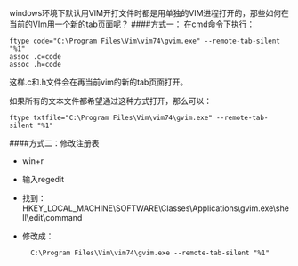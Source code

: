windows环境下默认用VIM开打文件时都是用单独的VIM进程打开的，那些如何在当前的VIm用一个新的tab页面呢？
####方式一：
在cmd命令下执行：  

    ftype code="C:\Program Files\Vim\vim74\gvim.exe" --remote-tab-silent "%1"
    assoc .c=code
    assoc .h=code

这样.c和.h文件会在再当前vim的新的tab页面打开。

如果所有的文本文件都希望通过这种方式打开，那么可以：  

    ftype txtfile="C:\Program Files\Vim\vim74\gvim.exe" --remote-tab-silent "%1"

####方式二：修改注册表

* win+r
* 输入regedit
* 找到：HKEY_LOCAL_MACHINE\SOFTWARE\Classes\Applications\gvim.exe\shell\edit\command
* 修改成：  
    
        C:\Program Files\Vim\vim74\gvim.exe --remote-tab-silent "%1"

